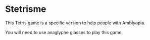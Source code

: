 # Stetrisme

This Tetris game is a specific version to help people with Amblyopia.


You will need to use anaglyphe glasses to play this game.
